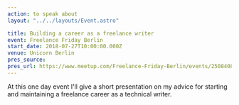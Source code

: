 ```yaml
---
action: to speak about
layout: "../../layouts/Event.astro"

title: Building a career as a freelance writer
event: Freelance Friday Berlin
start_date: 2018-07-27T10:00:00.000Z
venue: Unicorn Berlin
pres_source:
pres_url: https://www.meetup.com/Freelance-Friday-Berlin/events/250840825/
---
```


At this one day event I'll give a short presentation on my advice for starting and maintaining a freelance career as a technical writer.
